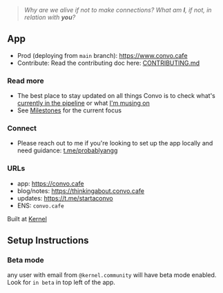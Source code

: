 
> _Why are we alive if not to make connections?_
> _What am **I**, if not, in relation with **you**?_

## App
- Prod (deploying from `main` branch): https://www.convo.cafe
- Contribute: Read the contributing doc here: [CONTRIBUTING.md](CONTRIBUTING.md)

### Read more

- The best place to stay updated on all things Convo is to check what's [currently in the pipeline](https://github.com/kernel-community/convo-app/discussions/categories/dev-notes) or what [I'm musing on](https://thinkingabout.convo.cafe)
- See [Milestones](https://github.com/kernel-community/convo-app/milestones) for the current focus

### Connect

- Please reach out to me if you're looking to set up the app locally and need guidance: [t.me/probablyangg](https://t.me/probablyangg)

### URLs

- app: https://convo.cafe
- blog/notes: https://thinkingabout.convo.cafe
- updates: https://t.me/startaconvo
- ENS: `convo.cafe`

Built at [Kernel](https://kernel.community/)

## Setup Instructions

### Beta mode
any user with email from `@kernel.community` will have beta mode enabled. Look for `in beta` in top left of the app.